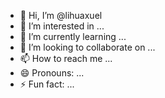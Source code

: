- 👋 Hi, I’m @lihuaxuel
- 👀 I’m interested in ...
- 🌱 I’m currently learning ...
- 💞️ I’m looking to collaborate on ...
- 📫 How to reach me ...
- 😄 Pronouns: ...
- ⚡ Fun fact: ...

<!---
lihuaxuel/lihuaxuel is a ✨ special ✨ repository because its `README.md` (this file) appears on your GitHub profile.
You can click the Preview link to take a look at your changes.
--->
